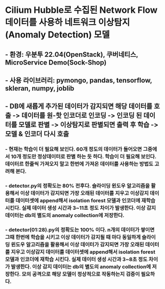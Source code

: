 # Cilium Hubble로 수집된 Network Flow 데이터를 사용하 네트워크 이상탐지(Anomaly Detection) 모델

## - 환경: 우분투 22.04(OpenStack), 쿠버네티스, MicroService Demo(Sock-Shop)

## - 사용 라이브러리: pymongo, pandas, tensorflow, skleran, numpy, joblib

## - DB에 새롭게 추가된 데이터가 감지되면 해당 데이터를 호출 -> 데이터를 원-핫 인코더로 인코딩 -> 인코딩 된 데이터를 모델로 판별 -> 이상탐지로 판별되면 출력 후 학습 -> 모델 & 인코더 다시 호출

### - 현재는 학습이 더 필요해 보인다. 60개 정도의 데이터가 들어오면 그중에서 10개 정도만 정상데이터로 판별 하는 듯 하다. 학습이 더 필요해 보인다. 데이터르 한줄씩 가져오지 말고 한번에 가져온 데이터를 사용하는 방법도 고려해 본다.

### - detector.py의 정확도는 80% 전후다. 슬라이딩 윈도우 알고리즘을 활용해서 이상 데이터가 감지되면 가장 오래된 데이터를 지우고 이상감지 데이터를 데이터셋에 append해서 isolation forest 모델과 인코더에 재학습 시킨다. 실제 데이터 생성 시간과 3~11초 정도 차이가 발생한다. 이상 감지 데이터는 db의 별도의 anomaly collection에 저장한다. 

### - detector(01:28).py의 정확도는 100% 이다. n개의 데이터가 쌓이면 그때 한번에 학습을 시키고 이상 데이터가 감지될 때 마다 동일하게 슬라이딩 윈도우 알고리즘을 활용해서 이상 데이터가 감지되면 가장 오래된 데이터를 지우고 이상감지 데이터를 데이터셋에 append해서 isolation forest 모델과 인코더에 재학습 시킨다. 실제 데이터 생성 시간과 3~8초 정도 차이가 발생한다. 이상 감지 데이터는 db의 별도의 anomaly collection에 저장한다. 모의 공격으로 해당 모델이 정상적으로 작동하는지 검증이 필요하다.
